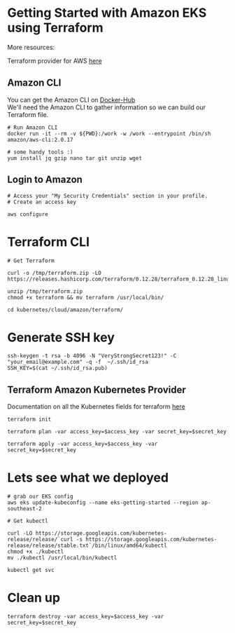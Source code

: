 # Getting Started with Amazon EKS using Terraform

More resources:

Terraform provider for AWS [here](https://www.terraform.io/docs/providers/aws/index.html) <br/>

## Amazon CLI

You can get the Amazon CLI on [Docker-Hub](https://hub.docker.com/r/amazon/aws-cli) <br/>
We'll need the Amazon CLI to gather information so we can build our Terraform file.

```
# Run Amazon CLI
docker run -it --rm -v ${PWD}:/work -w /work --entrypoint /bin/sh amazon/aws-cli:2.0.17

# some handy tools :)
yum install jq gzip nano tar git unzip wget

```

## Login to Amazon

```
# Access your "My Security Credentials" section in your profile. 
# Create an access key

aws configure

```

# Terraform CLI 

```
# Get Terraform

curl -o /tmp/terraform.zip -LO https://releases.hashicorp.com/terraform/0.12.28/terraform_0.12.28_linux_amd64.zip

unzip /tmp/terraform.zip
chmod +x terraform && mv terraform /usr/local/bin/

cd kubernetes/cloud/amazon/terraform/

```

# Generate SSH key

```
ssh-keygen -t rsa -b 4096 -N "VeryStrongSecret123!" -C "your_email@example.com" -q -f  ~/.ssh/id_rsa
SSH_KEY=$(cat ~/.ssh/id_rsa.pub)
```

## Terraform Amazon Kubernetes Provider 

Documentation on all the Kubernetes fields for terraform [here](https://www.terraform.io/docs/providers/aws/r/eks_cluster.html)

```
terraform init

terraform plan -var access_key=$access_key -var secret_key=$secret_key

terraform apply -var access_key=$access_key -var secret_key=$secret_key

```

# Lets see what we deployed

```
# grab our EKS config
aws eks update-kubeconfig --name eks-getting-started --region ap-southeast-2

# Get kubectl

curl -LO https://storage.googleapis.com/kubernetes-release/release/`curl -s https://storage.googleapis.com/kubernetes-release/release/stable.txt`/bin/linux/amd64/kubectl
chmod +x ./kubectl
mv ./kubectl /usr/local/bin/kubectl

kubectl get svc

```

# Clean up 

```
terraform destroy -var access_key=$access_key -var secret_key=$secret_key
```